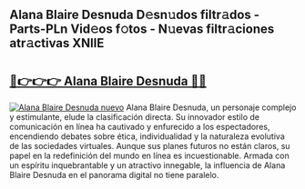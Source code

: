 ## Alana Blaire Desnuda D𝚎sn𝚞dos filtr𝚊dos - Parts-PLn Vid𝚎os f𝚘tos - N𝚞evas filtr𝚊ciones atr𝚊ctivas XNllE

# <h2><a href="http://mbbc32.tromn.icu/?c=Alana+Blaire+Desnuda">🔗👉👉👉 Alana Blaire Desnuda 🔗🔗</a></h2>

[![Alana Blaire Desnuda nuevo](https://i.imgur.com/pEAQMta.gif)](http://mbbc32.tromn.icu/?c=Alana+Blaire+Desnuda)
Alana Blaire Desnuda, un personaje complejo y estimulante, elude la clasificación directa. Su innovador estilo de comunicación en línea ha cautivado y enfurecido a los espectadores, encendiendo debates sobre ética, individualidad y la naturaleza evolutiva de las sociedades virtuales. Aunque sus planes futuros no están claros, su papel en la redefinición del mundo en línea es incuestionable. Armada con un espíritu inquebrantable y un atractivo innegable, la influencia de Alana Blaire Desnuda en el panorama digital no tiene paralelo.
